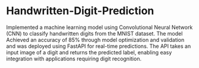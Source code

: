 # Handwritten-Digit-Prediction
Implemented a machine learning model using Convolutional Neural Network (CNN) to classify handwritten digits from the MNIST dataset. The model Achieved an accuracy of 85%  through model optimization and validation and was deployed using FastAPI for real-time predictions. The API takes an input image of a digit and returns the predicted label, enabling easy integration with applications requiring digit recognition.
